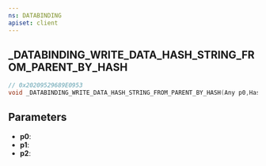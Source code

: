 ```yaml
---
ns: DATABINDING
apiset: client
---
```

## _DATABINDING_WRITE_DATA_HASH_STRING_FROM_PARENT_BY_HASH

```c
// 0x20209529689E0953
void _DATABINDING_WRITE_DATA_HASH_STRING_FROM_PARENT_BY_HASH(Any p0,Hash p1,Any p2);
```


## Parameters
* **p0**:
* **p1**:
* **p2**:
